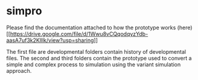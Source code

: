 # simpro

Please find the documentation attached to how the prototype works (here)[[https://drive.google.com/file/d/1Wwu8vCQqodqyzYdb-aasA7uf3k2Klllk/view?usp=sharing]]

The first file are developmental folders contain history of developmental files. The second and third folders contain the prototype used to convert a simple and complex process to simulation using the variant simulation approach. 
